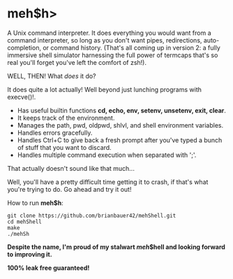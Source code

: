 # meh$h>

A Unix command interpreter. It does everything you would want from a command interpreter, so long as you don't want pipes, redirections, auto-completion, or command history. (That's all coming up in version 2: a fully immersive shell simulator harnessing the full power of termcaps that's so real you'll forget you've left the comfort of zsh!).

WELL, THEN! What *does* it do?

It does quite a lot actually! Well beyond just lunching programs with execve()!.
* Has useful builtin functions **cd, echo, env, setenv, unsetenv, exit, clear**.
* It keeps track of the environment.
* Manages the path, pwd, oldpwd, shlvl, and shell environment variables.
* Handles errors gracefully.
* Handles Ctrl+C to give back a fresh prompt after you've typed a bunch of stuff that you want to discard.
* Handles multiple command execution when separated with ';'.


That actually doesn't sound like that much...

Well, you'll have a pretty difficult time getting it to crash, if that's what you're trying to do. Go ahead and try it out!

How to run **meh$h**:
```
git clone https://github.com/brianbauer42/mehShell.git
cd mehShell
make
./mehSh
```
**Despite the name, I'm proud of my stalwart *meh*$hell and looking forward to improving it.**

**100% leak free guaranteed!**
